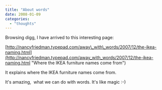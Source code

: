 ```yaml
---
title: "About words"
date: 2008-01-09
categories: 
  - "thoughts"
---
```


Browsing digg, I have arrived to this interesting page:

[http://nancyfriedman.typepad.com/away\_with\_words/2007/12/the-ikea-naming.html](http://nancyfriedman.typepad.com/away_with_words/2007/12/the-ikea-naming.html "Where the IKEA furniture names come from")

It explains where the IKEA furniture names come from.

It's amazing,  what we can do with words. It's like magic :-)
